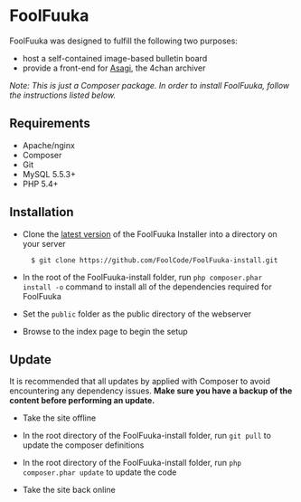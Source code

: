 FoolFuuka
=========

FoolFuuka was designed to fulfill the following two purposes:

  - host a self-contained image-based bulletin board
  - provide a front-end for [Asagi](https://github.com/eksopl/asagi), the 4chan archiver

_Note: This is just a Composer package. In order to install FoolFuuka, follow the instructions listed below._

Requirements
------------

  - Apache/nginx
  - Composer
  - Git
  - MySQL 5.5.3+
  - PHP 5.4+

Installation
------------

- Clone the [latest version](https://github.com/FoolCode/FoolFuuka-install) of the FoolFuuka Installer into a directory on your server

		$ git clone https://github.com/FoolCode/FoolFuuka-install.git

- In the root of the FoolFuuka-install folder, run `php composer.phar install -o` command to install all of the dependencies required for FoolFuuka

- Set the `public` folder as the public directory of the webserver

- Browse to the index page to begin the setup

Update
------

It is recommended that all updates by applied with Composer to avoid encountering any dependency issues. **Make sure you have a backup of the content before performing an update.**

- Take the site offline

- In the root directory of the FoolFuuka-install folder, run `git pull` to update the composer definitions

- In the root directory of the FoolFuuka-install folder, run `php composer.phar update` to update the code

- Take the site back online